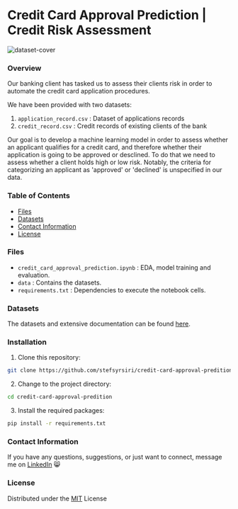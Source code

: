 # Credit Card Approval Prediction | Credit Risk Assessment
![dataset-cover](https://github.com/user-attachments/assets/90d9b6c9-6b04-453e-a117-67961d94df80)

### Overview
Our banking client has tasked us to assess their clients risk in order to automate the credit card application procedures.

We have been provided with two datasets:
1. `application_record.csv` : Dataset of applications records
2. `credit_record.csv` : Credit records of existing clients of the bank

Our goal is to develop a machine learning model in order to assess whether an applicant qualifies for a credit card, and therefore whether their application is going to be approved or desclined. To do that we need to assess whether a client holds high or low risk.
Notably, the criteria for categorizing an applicant as 'approved' or 'declined' is unspecified in our data.

### Table of Contents
- [Files](#files)
- [Datasets](#datasets)
- [Contact Information](#contact-information)
- [License](#license)

### Files
- `credit_card_approval_prediction.ipynb` : EDA, model training and evaluation.
- `data` : Contains the datasets.
- `requirements.txt` : Dependencies to execute the notebook cells.

### Datasets
The datasets and extensive documentation can be found <a href="https://www.kaggle.com/datasets/rikdifos/credit-card-approval-prediction">here</a>.

### Installation

1. Clone this repository:

```bash
git clone https://github.com/stefsyrsiri/credit-card-approval-predition
```

2. Change to the project directory:
```bash
cd credit-card-approval-predition
```

3. Install the required packages:
```bash
pip install -r requirements.txt
```

### Contact Information
If you have any questions, suggestions, or just want to connect, message me on <a href="https://www.linkedin.com/in/stefania-syrsiri/">LinkedIn</a> 😸

### License
Distributed under the [MIT](https://choosealicense.com/licenses/mit/) License
